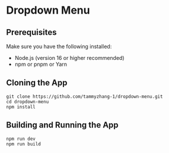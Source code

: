 # Dropdown Menu

## Prerequisites
Make sure you have the following installed:
- Node.js (version 16 or higher recommended)
- npm or pnpm or Yarn

## Cloning the App
```
git clone https://github.com/tammyzhang-1/dropdown-menu.git
cd dropdown-menu
npm install
```

## Building and Running the App
```
npm run dev
npm run build
```